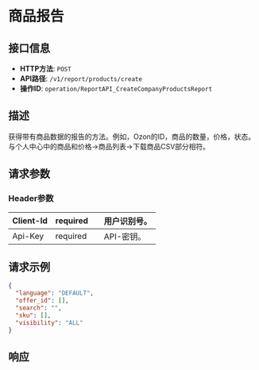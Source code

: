 # 商品报告

## 接口信息

- **HTTP方法**: `POST`
- **API路径**: `/v1/report/products/create`
- **操作ID**: `operation/ReportAPI_CreateCompanyProductsReport`

## 描述

获得带有商品数据的报告的方法。例如，Ozon的ID，商品的数量，价格，状态。
与个人中心中的商品和价格→商品列表→下载商品CSV部分相符。

## 请求参数

### Header参数

| Client-Id | required |  | 用户识别号。 |
|---|---|---|---|
| Api-Key | required |  | API-密钥。 |

## 请求示例

```json
{
  "language": "DEFAULT",
  "offer_id": [],
  "search": "",
  "sku": [],
  "visibility": "ALL"
}
```

## 响应

